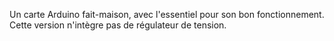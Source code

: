 Un carte Arduino fait-maison, avec l'essentiel pour son bon fonctionnement.
Cette version n'intègre pas de régulateur de tension.
